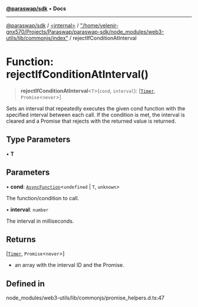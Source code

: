 [**@paraswap/sdk**](../../../../README.md) • **Docs**

***

[@paraswap/sdk](../../../../globals.md) / [\<internal\>](../../../README.md) / ["/home/velenir-gnx570/Projects/Paraswap/paraswap-sdk/node\_modules/web3-utils/lib/commonjs/index"](../README.md) / rejectIfConditionAtInterval

# Function: rejectIfConditionAtInterval()

> **rejectIfConditionAtInterval**\<`T`\>(`cond`, `interval`): [[`Timer`](../type-aliases/Timer.md), `Promise`\<`never`\>]

Sets an interval that repeatedly executes the given cond function with the specified interval between each call.
If the condition is met, the interval is cleared and a Promise that rejects with the returned value is returned.

## Type Parameters

• **T**

## Parameters

• **cond**: [`AsyncFunction`](../type-aliases/AsyncFunction.md)\<`undefined` \| `T`, `unknown`\>

The function/condition to call.

• **interval**: `number`

The interval in milliseconds.

## Returns

[[`Timer`](../type-aliases/Timer.md), `Promise`\<`never`\>]

- an array with the interval ID and the Promise.

## Defined in

node\_modules/web3-utils/lib/commonjs/promise\_helpers.d.ts:47

